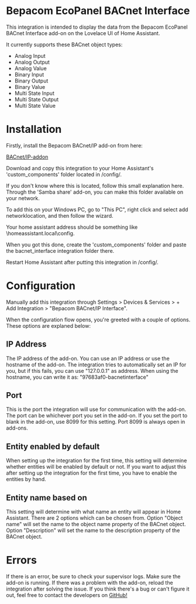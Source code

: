 # Bepacom EcoPanel BACnet Interface

This integration is intended to display the data from the Bepacom EcoPanel BACnet Interface add-on on the Lovelace UI of Home Assistant.

It currently supports these BACnet object types:

- Analog Input
- Analog Output
- Analog Value
- Binary Input
- Binary Output
- Binary Value
- Multi State Input
- Multi State Output
- Multi State Value


# Installation

Firstly, install the Bepacom BACnet/IP add-on from here: 

[BACnet/IP-addon](https://github.com/Bepacom-Raalte/bepacom-HA-Addons/tree/main/bacnetinterface)

Download and copy this integration to your Home Assistant's 'custom_components' folder located in /config/.

If you don't know where this is located, follow this small explanation here. Through the 'Samba share' add-on, you can make this folder available on your network.

To add this on your Windows PC, go to "This PC", right click and select add networklocation, and then follow the wizard. 

Your home assistant address should be something like \\homeassistant.local\config.

When you got this done, create the 'custom_components' folder and paste the bacnet_interface integration folder there.

Restart Home Assistant after putting this integration in /config/.


# Configuration

Manually add this integration through Settings > Devices & Services > + Add Integration > "Bepacom BACnet/IP Interface".

When the configuration flow opens, you're greeted with a couple of options. These options are explaned below:

## IP Address

The IP address of the add-on. You can use an IP address or use the hostname of the add-on.
The integration tries to automatically set an IP for you, but if this fails, you can use "127.0.0.1" as address.
When using the hostname, you can write it as: "97683af0-bacnetinterface"

## Port

This is the port the integration will use for communication with the add-on.
The port can be whichever port you set in the add-on. If you set the port to blank in the add-on, use 8099 for this setting.
Port 8099 is always open in add-ons.

## Entity enabled by default

When setting up the integration for the first time, this setting will determine whether entities will be enabled by default or not.
If you want to adjust this after setting up the integration for the first time, you have to enable the entities by hand.

## Entity name based on

This setting will determine with what name an entity will appear in Home Assistant. There are 2 options which can be chosen from.
Option "Object name" will set the name to the object name property of the BACnet object.
Option "Description" will set the name to the description property of the BACnet object.


# Errors

If there is an error, be sure to check your supervisor logs.
Make sure the add-on is running. If there was a problem with the add-on, reload the integration after solving the issue.
If you think there's a bug or can't figure it out, feel free to contact the developers on [GitHub!](https://github.com/Bepacom-Raalte/bepacom-custom_components)